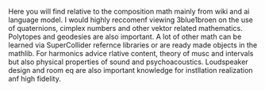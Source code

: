 Here you will find relative to the composition math mainly from wiki and ai language model.
I would highly reccomenf viewing 3blue1broen on the use of quaternions, cimplex numbers and other vektor related mathematics.
Polytopes and geodesies are also important. A lot of other math can be learned via SuperCollider refernce libraries or are ready made objects in the mathlib.
For harmonics advice rlative content, theory of musc and intervals but also physical properties of sound and psychoacoustics.
Loudspeaker design and room eq are also important knowledge for instllation realization anf high fidelity.
